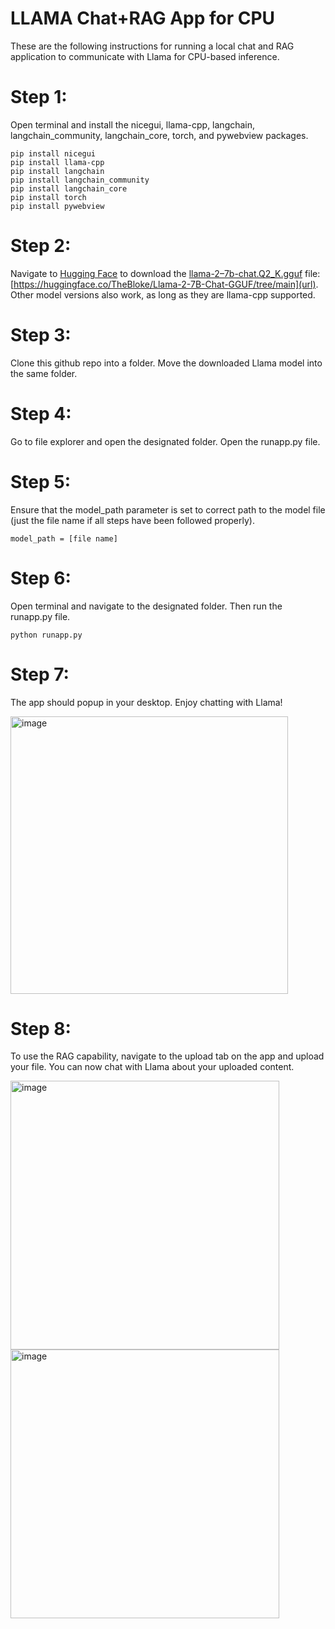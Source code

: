# LLAMA Chat+RAG App for CPU

These are the following instructions for running a local chat and RAG application to communicate with Llama for CPU-based inference.

# Step 1: 
Open terminal and install the nicegui, llama-cpp, langchain, langchain_community, langchain_core, torch, and pywebview packages. 
```
pip install nicegui
pip install llama-cpp
pip install langchain
pip install langchain_community
pip install langchain_core
pip install torch
pip install pywebview
```
# Step 2: 
Navigate to [Hugging Face]([url](https://huggingface.co/TheBloke/Llama-2-7B-Chat-GGUF/tree/main)) to download the [llama-2–7b-chat.Q2_K.gguf]([url](https://huggingface.co/TheBloke/Llama-2-7B-Chat-GGUF/tree/main)) file: 
[https://huggingface.co/TheBloke/Llama-2-7B-Chat-GGUF/tree/main](url). Other model versions also work, as long as they are llama-cpp supported.

# Step 3: 
Clone this github repo into a folder. Move the downloaded Llama model into the same folder.

# Step 4: 
Go to file explorer and open the designated folder. Open the runapp.py file.

# Step 5: 
Ensure that the model_path parameter is set to correct path to the model file (just the file name if all steps have been followed properly).

```
model_path = [file name]
```

# Step 6: 
Open terminal and navigate to the designated folder. Then run the runapp.py file.

``` 
python runapp.py
```

# Step 7: 
The app should popup in your desktop. Enjoy chatting with Llama!

<img width="444" alt="image" src="https://github.com/user-attachments/assets/ec432c2f-977f-4355-94c1-cc2def292ce2">

# Step 8:
To use the RAG capability, navigate to the upload tab on the app and upload your file. You can now chat with Llama about your uploaded content.

<img width="430" alt="image" src="https://github.com/user-attachments/assets/ef92399b-1246-4f7a-a0d6-622ad5b54d37">

<img width="430" alt="image" src="https://github.com/user-attachments/assets/9bb3bb7f-8236-4b4d-a84a-e3ae49985d5d">


